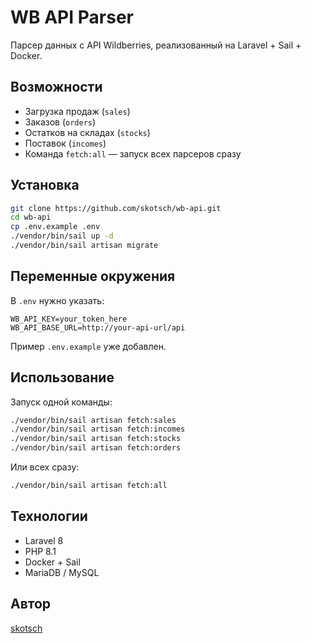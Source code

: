 # WB API Parser

Парсер данных с API Wildberries, реализованный на Laravel + Sail + Docker.

## Возможности

- Загрузка продаж (`sales`)
- Заказов (`orders`)
- Остатков на складах (`stocks`)
- Поставок (`incomes`)
- Команда `fetch:all` — запуск всех парсеров сразу

## Установка

```bash
git clone https://github.com/skotsch/wb-api.git
cd wb-api
cp .env.example .env
./vendor/bin/sail up -d
./vendor/bin/sail artisan migrate
```

## Переменные окружения

В `.env` нужно указать:

```env
WB_API_KEY=your_token_here
WB_API_BASE_URL=http://your-api-url/api
```

Пример `.env.example` уже добавлен.

## Использование

Запуск одной команды:
```bash
./vendor/bin/sail artisan fetch:sales
./vendor/bin/sail artisan fetch:incomes
./vendor/bin/sail artisan fetch:stocks
./vendor/bin/sail artisan fetch:orders
```

Или всех сразу:
```bash
./vendor/bin/sail artisan fetch:all
```

## Технологии

- Laravel 8
- PHP 8.1
- Docker + Sail
- MariaDB / MySQL

## Автор

[skotsch](https://github.com/skotsch)
